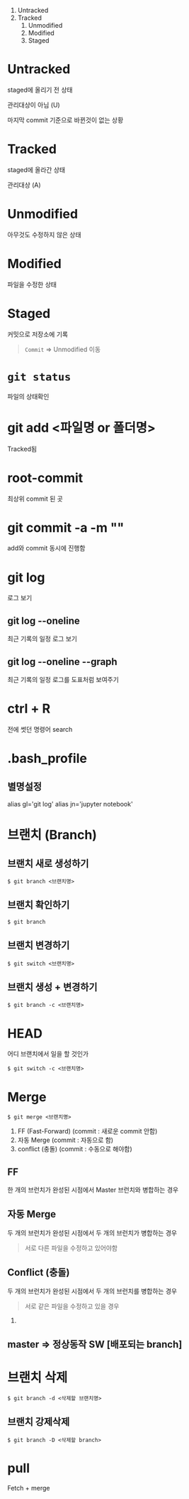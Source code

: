 1. Untracked
2. Tracked
    1. Unmodified
    2. Modified
    3. Staged

# Untracked
staged에 올리기 전 상태

관리대상이 아님 (U)

마지막 commit 기준으로 바뀐것이 없는 상황
# Tracked
staged에 올라간 상태

관리대상 (A)

# Unmodified
아무것도 수정하지 않은 상태

# Modified
파일을 수정한 상태

# Staged
커밋으로 저장소에 기록
> `Commit` => Unmodified 이동

# `git status`
파일의 상태확인

# git add <파일명 or 폴더명>
Tracked됨

# root-commit
최상위 commit 된 곳

# git commit -a -m ""
add와 commit 동시에 진행함

# git log
로그 보기
## git log --oneline
최근 기록의 일정 로그 보기
## git log --oneline --graph
최근 기록의 일정 로그를 도표처럼 보여주기

# ctrl + R
전에 썻던 명령어 search

# .bash_profile
## 별명설정
alias gl='git log'
alias jn='jupyter notebook'

# 브랜치 (Branch)
## 브랜치 새로 생성하기
`$ git branch <브랜치명>`
## 브랜치 확인하기
`$ git branch`
## 브랜치 변경하기
`$ git switch <브랜치명>`
## 브랜치 생성 + 변경하기
`$ git branch -c <브랜치명>`

# HEAD
어디 브랜치에서 일을 할 것인가

`$ git switch -c <브랜치명>`
# Merge
`$ git merge <브랜치명>`
1. FF (Fast-Forward) (commit : 새로운 commit 안함)
2. 자동 Merge (commit : 자동으로 함)
3. conflict (충돌) (commit : 수동으로 해야함)

## FF
한 개의 브런치가 완성된 시점에서 Master 브런치와 병합하는 경우
## 자동 Merge
두 개의 브런치가 완성된 시점에서 두 개의 브런치가 병합하는 경우
> 서로 다른 파일을 수정하고 있어야함
## Conflict (충돌)
두 개의 브런치가 완성된 시점에서 두 개의 브런치를 병합하는 경우
> 서로 같은 파일을 수정하고 있을 경우
1. 


## master => 정상동작 SW [배포되는 branch]

# 브랜치 삭제
`$ git branch -d <삭제할 브랜치명>`
## 브랜치 강제삭제
`$ git branch -D <삭제할 branch>`

# pull
Fetch + merge


